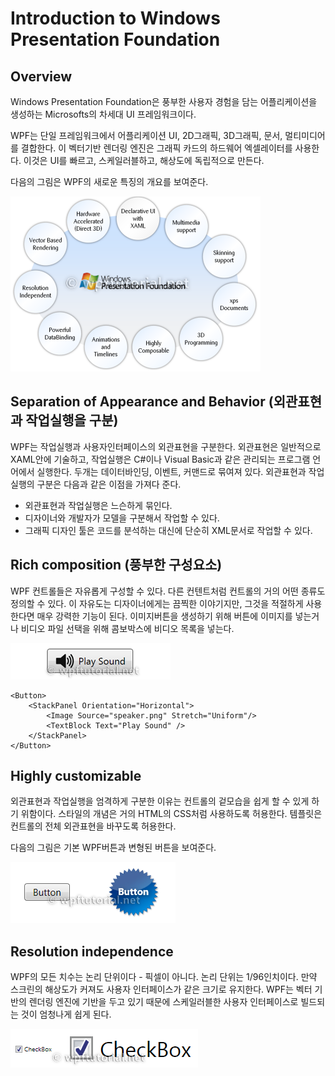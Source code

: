 # Introduction to Windows Presentation Foundation

## Overview

Windows Presentation Foundation은 풍부한 사용자 경험을 담는 어플리케이션을 생성하는 Microsofts의 차세대 UI 프레임워크이다.

WPF는 단일 프레임워크에서 어플리케이션 UI, 2D그래픽, 3D그래픽, 문서, 멀티미디어를 결합한다. 이 벡터기반 렌더링 엔진은 그래픽 카드의 하드웨어 엑셀레이터를 사용한다. 이것은 UI를 빠르고, 스케일러블하고, 해상도에 독립적으로 만든다.

다음의 그림은 WPF의 새로운 특징의 개요를 보여준다.

![WPF Main Features](/assets/wpfMainFeatures.png)

## Separation of Appearance and Behavior (외관표현과 작업실행을 구분)

WPF는 작업실행과 사용자인터페이스의 외관표현을 구분한다. 외관표현은 일반적으로 XAML안에 기술하고, 작업실행은 C#이나 Visual Basic과 같은 관리되는 프로그램 언어에서 실행한다. 두개는 데이터바인딩, 이벤트, 커맨드로 묶여져 있다. 외관표현과 작업실행의 구분은 다음과 같은 이점을 가져다 준다.

+ 외관표현과 작업실행은 느슨하게 묶인다.
+ 디자이너와 개발자가 모델을 구분해서 작업할 수 있다.
+ 그래픽 디자인 툴은 코드를 분석하는 대신에 단순히 XML문서로 작업할 수 있다.

## Rich composition (풍부한 구성요소)

WPF 컨트롤들은 자유롭게 구성할 수 있다. 다른 컨텐트처럼 컨트롤의 거의 어떤 종류도 정의할 수 있다. 이 자유도는 디자이너에게는 끔찍한 이야기지만, 그것을 적절하게 사용한다면 매우 강력한 기능이 된다. 이미지버튼을 생성하기 위해 버튼에 이미지를 넣는거나 비디오 파일 선택을 위해 콤보박스에 비디오 목록을 넣는다.

![Play Sound Button](/assets/playsound_button.png)

```
<Button>
    <StackPanel Orientation="Horizontal">
        <Image Source="speaker.png" Stretch="Uniform"/>
        <TextBlock Text="Play Sound" />
    </StackPanel>
</Button>
```

## Highly customizable

외관표현과 작업실행을 엄격하게 구분한 이유는 컨트롤의 겉모습을 쉽게 할 수 있게 하기 위함이다. 스타일의 개념은 거의 HTML의 CSS처럼 사용하도록 허용한다. 템플릿은 컨트롤의 전체 외관표현을 바꾸도록 허용한다.

다음의 그림은 기본 WPF버튼과 변형된 버튼을 보여준다.

![Introduction Buttons](/assets/introduction_buttons.png)

## Resolution independence

WPF의 모든 치수는 논리 단위이다 - 픽셀이 아니다. 논리 단위는 1/96인치이다. 만약 스크린의 해상도가 커져도 사용자 인터페이스가 같은 크기로 유지한다. WPF는 벡터 기반의 렌더링 엔진에 기반을 두고 있기 때문에 스케일러블한 사용자 인터페이스로 빌드되는 것이 엄청나게 쉽게 된다.

![WPF Scaling](/assets/wpf_scaling.png)


 

